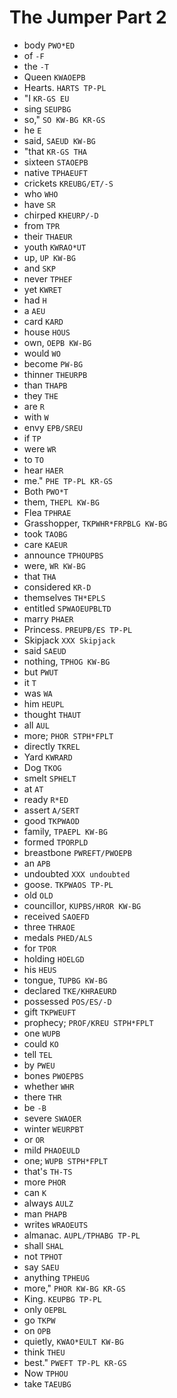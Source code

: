 # The Jumper Part 2

* body `PWO*ED`
* of `-F`
* the `-T`
* Queen `KWAOEPB`
* Hearts. `HARTS TP-PL`
* "I `KR-GS EU`
* sing `SEUPBG`
* so," `SO KW-BG KR-GS`
* he `E`
* said, `SAEUD KW-BG`
* "that `KR-GS THA`
* sixteen `STAOEPB`
* native `TPHAEUFT`
* crickets `KREUBG/ET/-S`
* who `WHO`
* have `SR`
* chirped `KHEURP/-D`
* from `TPR`
* their `THAEUR`
* youth `KWRAO*UT`
* up, `UP KW-BG`
* and `SKP`
* never `TPHEF`
* yet `KWRET`
* had `H`
* a `AEU`
* card `KARD`
* house `HOUS`
* own, `OEPB KW-BG`
* would `WO`
* become `PW-BG`
* thinner `THEURPB`
* than `THAPB`
* they `THE`
* are `R`
* with `W`
* envy `EPB/SREU`
* if `TP`
* were `WR`
* to `TO`
* hear `HAER`
* me." `PHE TP-PL KR-GS`
* Both `PWO*T`
* them, `THEPL KW-BG`
* Flea `TPHRAE`
* Grasshopper, `TKPWHR*FRPBLG KW-BG`
* took `TAOBG`
* care `KAEUR`
* announce `TPHOUPBS`
* were, `WR KW-BG`
* that `THA`
* considered `KR-D`
* themselves `TH*EPLS`
* entitled `SPWAOEUPBLTD`
* marry `PHAER`
* Princess. `PREUPB/ES TP-PL`
* Skipjack `XXX Skipjack`
* said `SAEUD`
* nothing, `TPHOG KW-BG`
* but `PWUT`
* it `T`
* was `WA`
* him `HEUPL`
* thought `THAUT`
* all `AUL`
* more; `PHOR STPH*FPLT`
* directly `TKREL`
* Yard `KWRARD`
* Dog `TKOG`
* smelt `SPHELT`
* at `AT`
* ready `R*ED`
* assert `A/SERT`
* good `TKPWAOD`
* family, `TPAEPL KW-BG`
* formed `TPORPLD`
* breastbone `PWREFT/PWOEPB`
* an `APB`
* undoubted `XXX undoubted`
* goose. `TKPWAOS TP-PL`
* old `OLD`
* councillor, `KUPBS/HROR KW-BG`
* received `SAOEFD`
* three `THRAOE`
* medals `PHED/ALS`
* for `TPOR`
* holding `HOELGD`
* his `HEUS`
* tongue, `TUPBG KW-BG`
* declared `TKE/KHRAEURD`
* possessed `POS/ES/-D`
* gift `TKPWEUFT`
* prophecy; `PROF/KREU STPH*FPLT`
* one `WUPB`
* could `KO`
* tell `TEL`
* by `PWEU`
* bones `PWOEPBS`
* whether `WHR`
* there `THR`
* be `-B`
* severe `SWAOER`
* winter `WEURPBT`
* or `OR`
* mild `PHAOEULD`
* one; `WUPB STPH*FPLT`
* that's `TH-TS`
* more `PHOR`
* can `K`
* always `AULZ`
* man `PHAPB`
* writes `WRAOEUTS`
* almanac. `AUPL/TPHABG TP-PL`
* shall `SHAL`
* not `TPHOT`
* say `SAEU`
* anything `TPHEUG`
* more," `PHOR KW-BG KR-GS`
* King. `KEUPBG TP-PL`
* only `OEPBL`
* go `TKPW`
* on `OPB`
* quietly, `KWAO*EULT KW-BG`
* think `THEU`
* best." `PWEFT TP-PL KR-GS`
* Now `TPHOU`
* take `TAEUBG`
